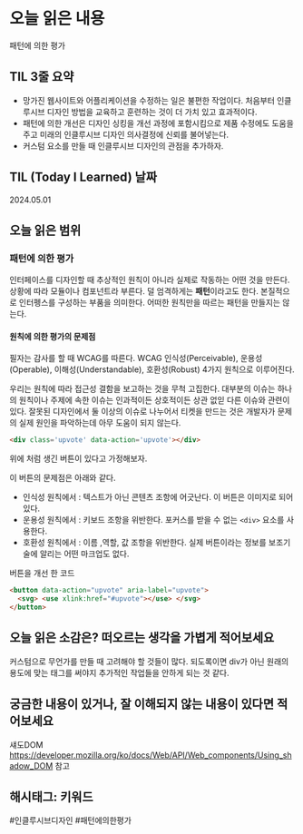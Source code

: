 # 오늘 읽은 내용

패턴에 의한 평가

## TIL 3줄 요약

- 망가진 웹사이트와 어플리케이션을 수정하는 일은 불편한 작업이다. 처음부터 인클루시브 디자인 방법을 교육하고 훈련하는 것이 더 가치 있고 효과적이다.
- 패턴에 의한 개선은 디자인 싱킹을 개선 과정에 포함시킴으로 제품 수정에도 도움을 주고 미래의 인클루시브 디자인 의사결정에 신뢰를 불어넣는다.
- 커스텀 요소를 만들 때 인클루시브 디자인의 관점을 추가하자.

## TIL (Today I Learned) 날짜

2024.05.01

## 오늘 읽은 범위

### 패턴에 의한 평가

인터페이스를 디자인할 때 추상적인 원칙이 아니라 실제로 작동하는 어떤 것을 만든다.
상황에 따라 모듈이나 컴포넌트라 부른다. 덜 엄격하게는 **패턴**이라고도 한다.
본질적으로 인터펭스를 구성하는 부품을 의미한다.
어떠한 원칙만을 따르는 패턴을 만들지는 않는다.

#### 원칙에 의한 평가의 문제점

필자는 감사를 할 때 WCAG를 따른다.
WCAG 인식성(Perceivable), 운용성(Operable), 이해성(Understandable), 호환성(Robust) 4가지 원칙으로 이루어진다.

우리는 원칙에 따라 접근성 결함을 보고하는 것을 무척 고집한다.
대부분의 이슈는 하나의 원칙이나 주제에 속한 이슈는 인과적이든 상호적이든 상관 없읻 다른 이슈와 관련이 있다. 잘못된 디자인에서 둘 이상의 이슈로 나누어서 티켓을 만드는 것은 개발자가 문제의 실제 원인을 파악하는데 아무 도움이 되지 않는다.

```html
<div class='upvote' data-action='upvote'></div>
````

위에 처럼 생긴 버튼이 있다고 가정해보자.

이 버튼의 문제점은 아래와 같다.

- 인식성 원칙에서 : 텍스트가 아닌 콘텐츠 조항에 어긋난다. 이 버튼은 이미지로 되어 있다.
- 운용성 원칙에서 : 키보드 조항을 위반한다. 포커스를 받을 수 없는 `<div>` 요소를 사용한다.
- 호환성 원칙에서 : 이름 ,역할, 값 조항을 위반한다. 실제 버튼이라는 정보를 보조기술에 알리는 어떤 마크업도 없다.

버튼을 개선 한 코드
```html
<button data-action="upvote" aria-label="upvote">
  <svg> <use xlink:href="#upvote"></use> </svg>
</button>
```


## 오늘 읽은 소감은? 떠오르는 생각을 가볍게 적어보세요

커스텀으로 무언가를 만들 때 고려해야 할 것들이 많다. 되도록이면 div가 아닌 원래의 용도에 맞는 태그를 써야지 추가적인 작업들을 안하게 되는 것 같다.

## 궁금한 내용이 있거나, 잘 이해되지 않는 내용이 있다면 적어보세요

섀도DOM
https://developer.mozilla.org/ko/docs/Web/API/Web_components/Using_shadow_DOM 참고

## 해시태그: 키워드

#인클루시브디자인 #패턴에의한평가